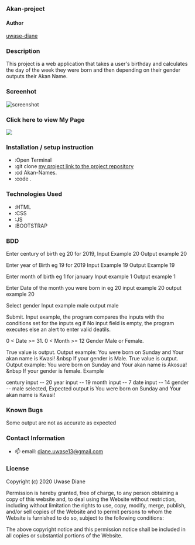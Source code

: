 ###  Akan-project
#### Author

[uwase-diane](https://res.cloudinary.com/auca/image/upload/v1601235883/form_rdrcxl.png)

### Description
This project is a web application that takes a user's birthday and calculates the day of the week they were born and then depending on their gender outputs their Akan Name.

### Screenhot
![screenshot](https://res.cloudinary.com/auca/image/upload/v1601235883/form_rdrcxl.png)

### Click here to view My Page 
![](https://uwase-diane.github.io/Akan-project/)


### Installation / setup instruction

* :Open Terminal
* :git clone [my project link to the project repository](https://github.com/uwase-diane/Akan-project.git)
* :cd Akan-Names.
* :code . 

### Technologies Used
 * :HTML 
 * :CSS
 * :JS  
 * :BOOTSTRAP 

### BDD
Enter century of birth eg 20 for 2019, Input Example 20 Output example 20

Enter year of Birth eg 19 for 2019 Input Example 19 Output Example 19

Enter month of birth eg 1 for january Input example 1 Output example 1

Enter Date of the month you were born in eg 20 input example 20 output example 20

Select gender Input example male output male

Submit. Input example, the program compares the inputs with the conditions set for the inputs eg if No input field is empty, the program executes else an alert to enter valid deatils.

0 < Date >= 31.
0 < Month >= 12
Gender Male or Female.

True value is output. Output example: You were born on Sunday and Your akan name is Kwasi! &nbsp If your gender is Male.
True value is output. Output example: You were born on Sunday and Your akan name is Akosua! &nbsp If your gender is female.
Example

century input -- 20
year input -- 19
month input -- 7
date input -- 14
gender -- male selected, Expected output is You were born on Sunday and Your akan name is Kwasi!

### Known Bugs
Some output are not as accurate as expected

### Contact Information
 - 📫  email: diane.uwase13@gmail.com

### License
Copyright (c) 2020 Uwase Diane

Permission is hereby granted, free of charge, to any person obtaining a copy of this website and, to deal using the Website without restriction, including without limitation the rights to use, copy, modify, merge, publish, and/or sell copies of the Website and to permit persons to whom the Website is furnished to do so, subject to the following conditions:

The above copyright notice and this permission notice shall be included in all copies or substantial portions of the Website.
